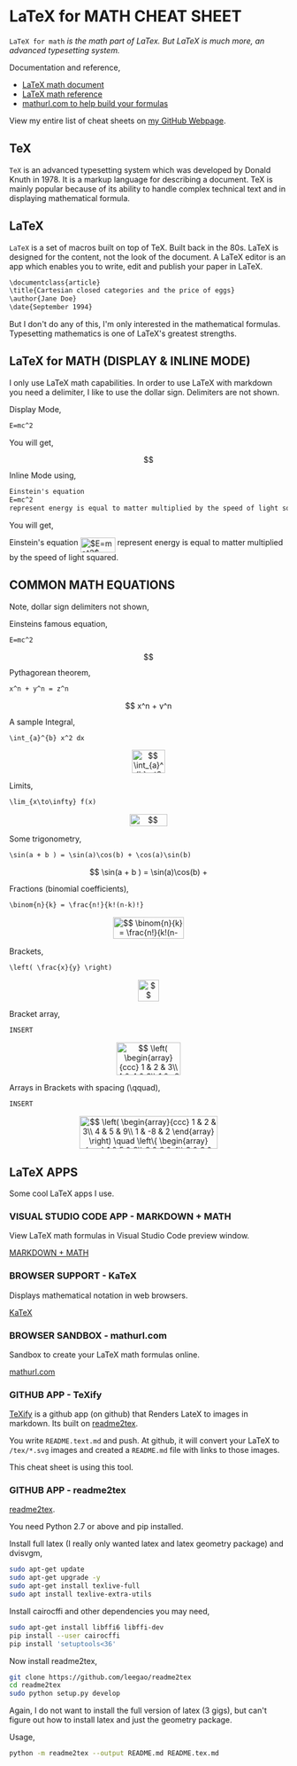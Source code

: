 # LaTeX for MATH CHEAT SHEET

`LaTeX for math` _is the math part of LaTex.  But LaTeX is much more,
an advanced typesetting system._

Documentation and reference,

* [LaTeX math document](https://www.overleaf.com/learn/latex/Mathematical_expressions)
* [LaTeX math reference](https://en.wikibooks.org/wiki/LaTeX/Mathematics)
* [mathurl.com to help build your formulas](http://mathurl.com/)

View my entire list of cheat sheets on
[my GitHub Webpage](https://jeffdecola.github.io/my-cheat-sheets/).

## TeX

`TeX` is an advanced typesetting system which was
developed by Donald Knuth in 1978. It is a markup language
for describing a document. TeX is mainly popular
because of its ability to handle complex technical
text and in displaying mathematical formula.

## LaTeX

`LaTeX` is a set of macros built on top of TeX. Built back in the 80s.
LaTeX is designed for the content, not the look of the document.
A LaTeX editor is an app which enables you to write,
edit and publish your paper in LaTeX.

```txt
\documentclass{article}
\title{Cartesian closed categories and the price of eggs}
\author{Jane Doe}
\date{September 1994}
```

But I don't do any of this, I'm only interested in
the mathematical formulas. Typesetting mathematics
is one of LaTeX's greatest strengths.

## LaTeX for MATH (DISPLAY & INLINE MODE)

I only use LaTeX math capabilities. In order to use LaTeX
with markdown you need a delimiter, I like to use the dollar sign.
Delimiters are not shown.

Display Mode,

```txt
E=mc^2
```

You will get,

<p align="center"><img alt="$$&#10;E=mc^2&#10;$$" src="https://rawgit.com/in	git@github.com:JeffDeCola/my-cheat-sheets/develop/svgs/3abb8c75967ebfdd6439c56912f3d75a.svg" align="middle" width="62.901135pt" height="14.175084pt"/></p>

Inline Mode using,

```txt
Einstein's equation
E=mc^2
represent energy is equal to matter multiplied by the speed of light squared.
```

You will get,

Einstein's equation
<img alt="$E=mc^2$" src="https://rawgit.com/in	git@github.com:JeffDeCola/my-cheat-sheets/develop/svgs/ccb175704c18ad5a81177f1274fcd39f.svg" align="middle" width="62.9013pt" height="26.70657pt"/>
represent energy is equal to matter multiplied by the speed of light squared.

## COMMON MATH EQUATIONS

Note, dollar sign delimiters not shown,

Einsteins famous equation,

```txt
E=mc^2
```

<p align="center"><img alt="$$&#10;E=mc^2&#10;$$" src="https://rawgit.com/in	git@github.com:JeffDeCola/my-cheat-sheets/develop/svgs/3abb8c75967ebfdd6439c56912f3d75a.svg" align="middle" width="62.901135pt" height="14.175084pt"/></p>

Pythagorean theorem,

```txt
x^n + y^n = z^n
```

<p align="center"><img alt="$$&#10;x^n + y^n = z^n&#10;$$" src="https://rawgit.com/in	git@github.com:JeffDeCola/my-cheat-sheets/develop/svgs/238cd7abcefb8a6a256d0bec59744770.svg" align="middle" width="94.22292pt" height="14.9075025pt"/></p>

A sample Integral,

```txt
\int_{a}^{b} x^2 dx
```

<p align="center"><img alt="$$&#10;\int_{a}^{b} x^2 dx&#10;$$" src="https://rawgit.com/in	git@github.com:JeffDeCola/my-cheat-sheets/develop/svgs/7434eb168b5dfced915545b6a422e7b8.svg" align="middle" width="60.399075pt" height="41.24901pt"/></p>

Limits,

```txt
\lim_{x\to\infty} f(x)
```

<p align="center"><img alt="$$&#10;\lim_{x\to\infty} f(x)&#10;$$" src="https://rawgit.com/in	git@github.com:JeffDeCola/my-cheat-sheets/develop/svgs/b7ecb947fb5547679f1c7ab9a546d2ce.svg" align="middle" width="68.289045pt" height="22.14564pt"/></p>

Some trigonometry,

```txt
\sin(a + b ) = \sin(a)\cos(b) + \cos(a)\sin(b)
```

<p align="center"><img alt="$$&#10;\sin(a + b ) = \sin(a)\cos(b) + \cos(a)\sin(b)&#10;$$" src="https://rawgit.com/in	git@github.com:JeffDeCola/my-cheat-sheets/develop/svgs/85b567a60b6ab8fbc319c720f66f8ae2.svg" align="middle" width="282.74565pt" height="16.376943pt"/></p>

Fractions (binomial coefficients),

```txt
\binom{n}{k} = \frac{n!}{k!(n-k)!}
```

<p align="center"><img alt="$$&#10;\binom{n}{k} = \frac{n!}{k!(n-k)!}&#10;$$" src="https://rawgit.com/in	git@github.com:JeffDeCola/my-cheat-sheets/develop/svgs/9cc892f15c1314868714ad2b49649eb5.svg" align="middle" width="127.93704pt" height="39.30498pt"/></p>

Brackets,

```txt
\left( \frac{x}{y} \right)
```

<p align="center"><img alt="$$&#10;\left( \frac{x}{y} \right)&#10;$$" src="https://rawgit.com/in	git@github.com:JeffDeCola/my-cheat-sheets/develop/svgs/2beb7431726139ffb37413b4031f73c1.svg" align="middle" width="37.49592pt" height="39.30498pt"/></p>

Bracket array,

```txt
INSERT
```

<p align="center"><img alt="$$&#10;\left(&#10; \begin{array}{ccc}&#10;  1 &amp; 2 &amp; 3\\&#10;  4 &amp; 4 &amp; 9\\&#10;  1 &amp; -8 &amp; 2&#10; \end{array}&#10;\right)&#10;$$" src="https://rawgit.com/in	git@github.com:JeffDeCola/my-cheat-sheets/develop/svgs/239df225910aa3c7dccfe23cef3e1681.svg" align="middle" width="115.47162pt" height="59.068185pt"/></p>

Arrays in Brackets with spacing (\qquad),

```txt
INSERT
```

<p align="center"><img alt="$$&#10;\left(&#10; \begin{array}{ccc}&#10;  1 &amp; 2 &amp; 3\\&#10;  4 &amp; 5 &amp; 9\\&#10;  1 &amp; -8 &amp; 2&#10; \end{array}&#10;\right)&#10;\quad&#10;\left\{&#10;  \begin{array}{ccc}&#10;  1 &amp; 5 &amp; 8\\&#10;  0 &amp; 2 &amp; 4\\&#10;  3 &amp; 3 &amp; -8&#10;  \end{array}&#10;\right\}&#10;$$" src="https://rawgit.com/in	git@github.com:JeffDeCola/my-cheat-sheets/develop/svgs/8e653c22e26b54bf3d59ac7699ce9318.svg" align="middle" width="250.63005pt" height="59.12346pt"/></p>

## LaTeX APPS

Some cool LaTeX apps I use.

### VISUAL STUDIO CODE APP - MARKDOWN + MATH

View LaTeX math formulas in Visual Studio Code preview window.

[MARKDOWN + MATH](https://marketplace.visualstudio.com/items?itemName=goessner.mdmath)

### BROWSER SUPPORT - KaTeX

Displays mathematical notation in web browsers.

[KaTeX](https://katex.org/docs/supported.html)

### BROWSER SANDBOX - mathurl.com

Sandbox to create your LaTeX math formulas online.

[mathurl.com](http://mathurl.com/)

### GITHUB APP - TeXify

[TeXify](https://github.com/apps/texify)
is a github app (on github) that Renders LateX to images in markdown.
Its built on
[readme2tex](https://github.com/leegao/readme2tex).

You write `README.text.md` and push.
At github, it will convert your LaTeX to `/tex/*.svg` images and
created a `README.md` file with links to those images.

This cheat sheet is using this tool.

### GITHUB APP - readme2tex

[readme2tex](https://github.com/leegao/readme2tex).

You need Python 2.7 or above and pip installed.

Install full latex (I really only wanted latex and
latex geometry package) and dvisvgm,

```bash
sudo apt-get update
sudo apt-get upgrade -y
sudo apt-get install texlive-full
sudo apt install texlive-extra-utils
```

Install cairocffi and other dependencies you may need,

```bash
sudo apt-get install libffi6 libffi-dev
pip install --user cairocffi
pip install 'setuptools<36'
```

Now install readme2tex,

```bash
git clone https://github.com/leegao/readme2tex
cd readme2tex
sudo python setup.py develop
```

Again, I do not want to install the full version of latex
(3 gigs), but can't figure out how to install latex
and just the geometry package.

Usage,

```bash
python -m readme2tex --output README.md README.tex.md
```